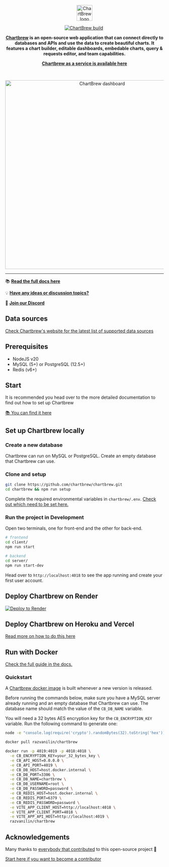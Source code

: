<p align="center">
  <a href="https://chartbrew.com">
    <img src="https://chartbrew.com/Cuplogo.svg" alt="ChartBrew logo" width="50"/>
  </a>
</a>

<p align="center">
  <a href="https://circleci.com/gh/chartbrew/chartbrew" target="_blank"><img src="https://circleci.com/gh/chartbrew/chartbrew.svg?style=svg" alt="ChartBrew build" /></a>
  <a href="https://discord.gg/KwGEbFk" target="_blank"><img src="https://img.shields.io/discord/656557151048957995?label=Discord" alt="" /></a>
</p>

<p align="center">
  <strong>
    <a href="https://chartbrew.com">Chartbrew</a> is an open-source web application that can connect directly to databases and APIs and use the data to create beautiful charts. It features a chart builder, editable dashboards, embedable charts, query & requests editor, and team capabilities.
  </strong>
</p>

<p align="center">
  <strong><a href="https://chartbrew.com">Chartbrew as a service is available here</a></strong>
</p>

<br />

<p align="center">
  <a href="https://chartbrew.com">
    <img src="https://chartbrew-static.b-cdn.net/banners/chartbrew-dashboard.png" alt="ChartBrew dashboard" width="600"/>
  </a>
</p>

<hr />

📚 [**Read the full docs here**](https://docs.chartbrew.com)

💡 [**Have any ideas or discussion topics?**](https://github.com/chartbrew/chartbrew/discussions)

💬 [**Join our Discord**](https://discord.gg/KwGEbFk)

## Data sources

[Check Chartbrew's website for the latest list of supported data sources](https://chartbrew.com)

## Prerequisites

* NodeJS v20
* MySQL (5+) or PostgreSQL (12.5+)
* Redis (v6+)

## Start

It is recommended you head over to the more detailed documentation to find out how to set up Chartbrew

[📚 You can find it here](https://docs.chartbrew.com/quickstart)

## Set up Chartbrew locally

### Create a new database

Chartbrew can run on MySQL or PostgreSQL. Create an empty database that Chartbrew can use.

### Clone and setup

```sh
git clone https://github.com/chartbrew/chartbrew.git
cd chartbrew && npm run setup
```

Complete the required environmental variables in `chartbrew/.env`. [Check out which need to be set here.](https://docs.chartbrew.com/quickstart#environmental-variables)

### Run the project in Development

Open two terminals, one for front-end and the other for back-end.

```sh
# frontend
cd client/
npm run start

# backend
cd server/
npm run start-dev
```

Head over to `http://localhost:4018` to see the app running and create your first user account.

## Deploy Chartbrew on Render

[![Deploy to Render](https://render.com/images/deploy-to-render-button.svg)](https://chartbrew.com/blog/how-to-deploy-chartbrew-on-render/)

## Deploy Chartbrew on Heroku and Vercel

[Read more on how to do this here](https://chartbrew.com/blog/how-to-deploy-chartbrew-on-heroku-and-vercel/)

## Run with Docker

[Check the full guide in the docs.](https://docs.chartbrew.com/deployment/run-on-docker)

### Quickstart

A [Chartbrew docker image](https://hub.docker.com/r/razvanilin/chartbrew) is built whenever a new version is released.

Before running the commands below, make sure you have a MySQL server already running and an empty database that Chartbrew can use. The database name should match the value of the `CB_DB_NAME` variable.

You will need a 32 bytes AES encryption key for the `CB_ENCRYPTION_KEY` variable. Run the following command to generate one:

```sh
node -e "console.log(require('crypto').randomBytes(32).toString('hex'))"
```

```sh
docker pull razvanilin/chartbrew

docker run -p 4019:4019 -p 4018:4018 \
  -e CB_ENCRYPTION_KEY=your_32_bytes_key \
  -e CB_API_HOST=0.0.0.0 \
  -e CB_API_PORT=4019 \
  -e CB_DB_HOST=host.docker.internal \
  -e CB_DB_PORT=3306 \
  -e CB_DB_NAME=chartbrew \
  -e CB_DB_USERNAME=root \
  -e CB_DB_PASSWORD=password \
  -e CB_REDIS_HOST=host.docker.internal \
  -e CB_REDIS_PORT=6379 \
  -e CB_REDIS_PASSWORD=password \
  -e VITE_APP_CLIENT_HOST=http://localhost:4018 \
  -e VITE_APP_CLIENT_PORT=4018 \
  -e VITE_APP_API_HOST=http://localhost:4019 \
  razvanilin/chartbrew
```

## Acknowledgements

Many thanks to [everybody that contributed](https://github.com/chartbrew/chartbrew/graphs/contributors) to this open-source project 🙏

[Start here if you want to become a contributor](https://github.com/chartbrew/chartbrew/blob/master/CONTRIBUTING.md)
